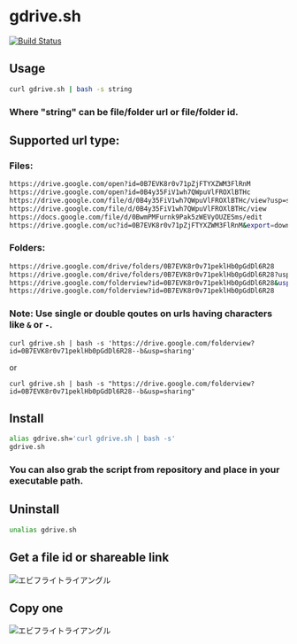 # gdrive.sh
[![Build Status](https://travis-ci.org/GitHub30/gdrive.sh.svg?branch=master)](https://travis-ci.org/GitHub30/gdrive.sh)

## Usage
```bash
curl gdrive.sh | bash -s string
```
### Where "string" can be file/folder url or file/folder id.

## Supported url type:
### Files:
```bash
https://drive.google.com/open?id=0B7EVK8r0v71pZjFTYXZWM3FlRnM
https://drive.google.com/open?id=0B4y35FiV1wh7QWpuVlFROXlBTHc
https://drive.google.com/file/d/0B4y35FiV1wh7QWpuVlFROXlBTHc/view?usp=sharing
https://drive.google.com/file/d/0B4y35FiV1wh7QWpuVlFROXlBTHc/view
https://docs.google.com/file/d/0BwmPMFurnk9Pak5zWEVyOUZESms/edit
https://drive.google.com/uc?id=0B7EVK8r0v71pZjFTYXZWM3FlRnM&export=download
```
### Folders:
```bash
https://drive.google.com/drive/folders/0B7EVK8r0v71peklHb0pGdDl6R28
https://drive.google.com/drive/folders/0B7EVK8r0v71peklHb0pGdDl6R28?usp=sharing
https://drive.google.com/folderview?id=0B7EVK8r0v71peklHb0pGdDl6R28&usp=sharing
https://drive.google.com/folderview?id=0B7EVK8r0v71peklHb0pGdDl6R28
```
### Note: Use single or double qoutes on urls having characters like `&` or `-`.
```
curl gdrive.sh | bash -s 'https://drive.google.com/folderview?id=0B7EVK8r0v71peklHb0pGdDl6R28--b&usp=sharing'
```
or
```
curl gdrive.sh | bash -s "https://drive.google.com/folderview?id=0B7EVK8r0v71peklHb0pGdDl6R28--b&usp=sharing"
```
## Install
```bash
alias gdrive.sh='curl gdrive.sh | bash -s'
gdrive.sh
```
### You can also grab the script from repository and place in your executable path.

## Uninstall
```bash
unalias gdrive.sh
```

## Get a file id or shareable link
![エビフライトライアングル](https://image.ibb.co/d1FPSp/aaaa.png "サンプル")

## Copy one
![エビフライトライアングル](https://image.ibb.co/imER7p/drive_google_com_drive_folders_0_B7_EVK8r0v71p_TUZsa_Xda_Sn_ZBZzg.png "サンプル")
